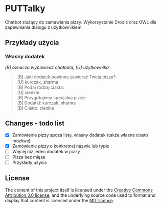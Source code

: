 # PUTTalky

Chatbot służący do zamawiania pizzy. Wykorzystanie Drools oraz OWL dla zapewniania dialogu z użytkownikiem.

## Przykłady użycia

### Własny dodatek

_[B] oznacza wypowiedź chatbota, [U] użytkownika_

> [B] Jaki dodatek powinna zawierać Twoja pizza?:  
> [U] kurczak, sharma  
> [B] Podaj rodzaj ciasta:  
> [U] cienkie  
> [B] Przygotujemy specjalną pizzę:  
> [B]   Dodatki: 	kurczak, sharma  
> [B]   Ciasto: 	cienkie

## Changes - todo list
* [X] Zamówienie pizzy spoza listy, własny dodatek (także własne ciasto możliwe)
* [X] Zamówienie pizzy o konkretnej nazwie lub typie
* [ ] Więcej niż jeden dodatek w pizzy
* [ ] Pizza bez mięsa
* [ ] Przykłady użycia

## License
The content of this project itself is licensed under the [Creative Commons Attribution 3.0 license](http://creativecommons.org/licenses/by/3.0/us/deed.en_US), and the underlying source code used to format and display that content is licensed under the [MIT license](http://opensource.org/licenses/mit-license.php).